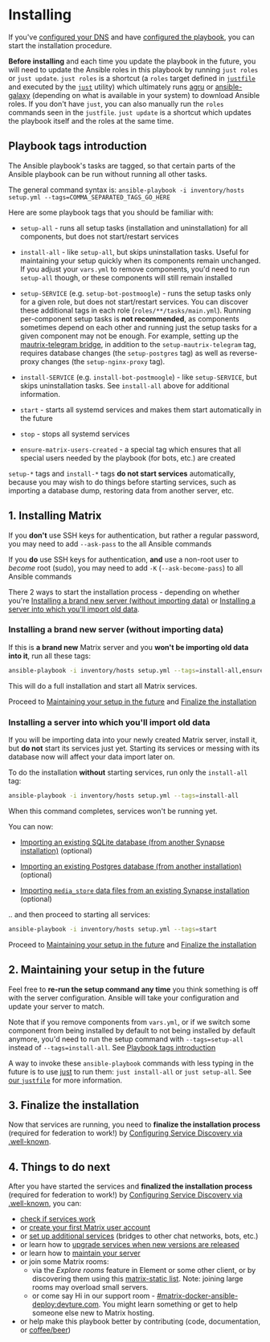 # Installing

If you've [configured your DNS](configuring-dns.md) and have [configured the playbook](configuring-playbook.md), you can start the installation procedure.

**Before installing** and each time you update the playbook in the future, you will need to update the Ansible roles in this playbook by running `just roles` or `just update`. `just roles` is a shortcut (a `roles` target defined in [`justfile`](../justfile) and executed by the [`just`](https://github.com/casey/just) utility) which ultimately runs [agru](https://gitlab.com/etke.cc/tools/agru) or [ansible-galaxy](https://docs.ansible.com/ansible/latest/cli/ansible-galaxy.html) (depending on what is available in your system) to download Ansible roles. If you don't have `just`, you can also manually run the `roles` commands seen in the `justfile`. `just update` is a shortcut which updates the playbook itself and the roles at the same time.


## Playbook tags introduction

The Ansible playbook's tasks are tagged, so that certain parts of the Ansible playbook can be run without running all other tasks.

The general command syntax is: `ansible-playbook -i inventory/hosts setup.yml --tags=COMMA_SEPARATED_TAGS_GO_HERE`

Here are some playbook tags that you should be familiar with:

- `setup-all` - runs all setup tasks (installation and uninstallation) for all components, but does not start/restart services

- `install-all` - like `setup-all`, but skips uninstallation tasks. Useful for maintaining your setup quickly when its components remain unchanged. If you adjust your `vars.yml` to remove components, you'd need to run `setup-all` though, or these components will still remain installed

- `setup-SERVICE` (e.g. `setup-bot-postmoogle`) - runs the setup tasks only for a given role, but does not start/restart services. You can discover these additional tags in each role (`roles/**/tasks/main.yml`). Running per-component setup tasks is **not recommended**, as components sometimes depend on each other and running just the setup tasks for a given component may not be enough. For example, setting up the [mautrix-telegram bridge](configuring-playbook-bridge-mautrix-telegram.md), in addition to the `setup-mautrix-telegram` tag, requires database changes (the `setup-postgres` tag) as well as reverse-proxy changes (the `setup-nginx-proxy` tag).

- `install-SERVICE` (e.g. `install-bot-postmoogle`) - like `setup-SERVICE`, but skips uninstallation tasks. See `install-all` above for additional information.

- `start` - starts all systemd services and makes them start automatically in the future

- `stop` - stops all systemd services

- `ensure-matrix-users-created` - a special tag which ensures that all special users needed by the playbook (for bots, etc.) are created

`setup-*` tags and `install-*` tags **do not start services** automatically, because you may wish to do things before starting services, such as importing a database dump, restoring data from another server, etc.


## 1. Installing Matrix

If you **don't** use SSH keys for authentication, but rather a regular password, you may need to add `--ask-pass` to the all Ansible commands

If you **do** use SSH keys for authentication, **and** use a non-root user to *become* root (sudo), you may need to add `-K` (`--ask-become-pass`) to all Ansible commands

There 2 ways to start the installation process - depending on whether you're [Installing a brand new server (without importing data)](#installing-a-brand-new-server-without-importing-data) or [Installing a server into which you'll import old data](#installing-a-server-into-which-youll-import-old-data).


### Installing a brand new server (without importing data)

If this is **a brand new** Matrix server and you **won't be importing old data into it**, run all these tags:

```sh
ansible-playbook -i inventory/hosts setup.yml --tags=install-all,ensure-matrix-users-created,start
```

This will do a full installation and start all Matrix services.

Proceed to [Maintaining your setup in the future](#2-maintaining-your-setup-in-the-future) and [Finalize the installation](#3-finalize-the-installation)


### Installing a server into which you'll import old data

If you will be importing data into your newly created Matrix server, install it, but **do not** start its services just yet.
Starting its services or messing with its database now will affect your data import later on.

To do the installation **without** starting services, run only the `install-all` tag:

```sh
ansible-playbook -i inventory/hosts setup.yml --tags=install-all
```

When this command completes, services won't be running yet.

You can now:

- [Importing an existing SQLite database (from another Synapse installation)](importing-synapse-sqlite.md) (optional)

- [Importing an existing Postgres database (from another installation)](importing-postgres.md) (optional)

- [Importing `media_store` data files from an existing Synapse installation](importing-synapse-media-store.md) (optional)

.. and then proceed to starting all services:

```sh
ansible-playbook -i inventory/hosts setup.yml --tags=start
```

Proceed to [Maintaining your setup in the future](#2-maintaining-your-setup-in-the-future) and [Finalize the installation](#3-finalize-the-installation)


## 2. Maintaining your setup in the future

Feel free to **re-run the setup command any time** you think something is off with the server configuration. Ansible will take your configuration and update your server to match.

Note that if you remove components from `vars.yml`, or if we switch some component from being installed by default to not being installed by default anymore, you'd need to run the setup command with `--tags=setup-all` instead of `--tags=install-all`. See [Playbook tags introduction](#playbook-tags-introduction)

A way to invoke these `ansible-playbook` commands with less typing in the future is to use [just](https://github.com/casey/just) to run them: `just install-all` or `just setup-all`. See [our `justfile`](../justfile) for more information.


## 3. Finalize the installation

Now that services are running, you need to **finalize the installation process** (required for federation to work!) by [Configuring Service Discovery via .well-known](configuring-well-known.md).


## 4. Things to do next

After you have started the services and **finalized the installation process** (required for federation to work!) by [Configuring Service Discovery via .well-known](configuring-well-known.md), you can:

- [check if services work](maintenance-checking-services.md)
- or [create your first Matrix user account](registering-users.md)
- or [set up additional services](configuring-playbook.md#other-configuration-options) (bridges to other chat networks, bots, etc.)
- or learn how to [upgrade services when new versions are released](maintenance-upgrading-services.md)
- or learn how to [maintain your server](faq.md#maintenance)
- or join some Matrix rooms:
  * via the *Explore rooms* feature in Element or some other client, or by discovering them using this [matrix-static list](https://view.matrix.org). Note: joining large rooms may overload small servers.
  * or come say Hi in our support room - [#matrix-docker-ansible-deploy:devture.com](https://matrix.to/#/#matrix-docker-ansible-deploy:devture.com). You might learn something or get to help someone else new to Matrix hosting.
- or help make this playbook better by contributing (code, documentation, or [coffee/beer](https://liberapay.com/s.pantaleev/donate))
